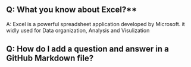 ## Q: What you know about Excel?**
A: Excel is a powerful spreadsheet application developed by Microsoft. it widly used for Data organization, Analysis and Visulization

## Q: How do I add a question and answer in a GitHub Markdown file?

